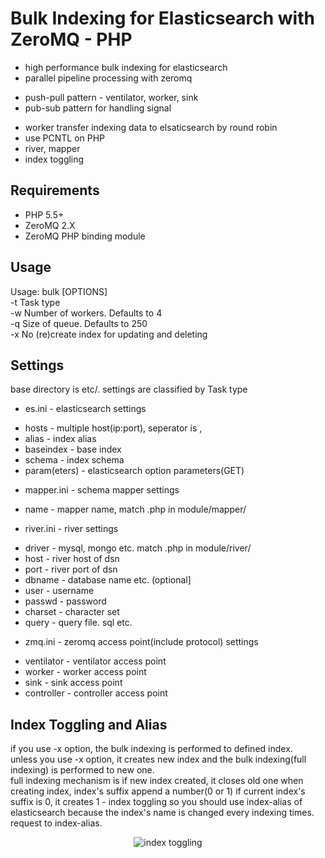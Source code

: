 # Bulk Indexing for Elasticsearch with ZeroMQ - PHP
* high performance bulk indexing for elasticsearch
* parallel pipeline processing with zeromq
 - push-pull pattern - ventilator, worker, sink
 - pub-sub pattern for handling signal
* worker transfer indexing data to elsaticsearch by round robin
* use PCNTL on PHP 
* river, mapper
* index toggling

## Requirements
+ PHP 5.5+
+ ZeroMQ 2.X
+ ZeroMQ PHP binding module

## Usage
Usage: bulk [OPTIONS]  
 -t <string> Task type  
 -w <number> Number of workers. Defaults to 4  
 -q <number> Size of queue. Defaults to 250  
 -x No (re)create index for updating and deleting  

## Settings
base directory is etc/. settings are classified by Task type
* es.ini - elasticsearch settings
 - hosts - multiple host(ip:port), seperator is ,
 - alias - index alias
 - baseindex - base index
 - schema - index schema
 - param(eters) - elasticsearch option parameters(GET)
* mapper.ini - schema mapper settings
 - name - mapper name, match .php in module/mapper/
* river.ini - river settings
 - driver - mysql, mongo etc. match .php in module/river/
 - host - river host of dsn
 - port - river port of dsn
 - dbname - database name etc. (optional]
 - user - username
 - passwd - password
 - charset - character set
 - query - query file. sql etc.
* zmq.ini - zeromq access point(include protocol) settings
 - ventilator - ventilator access point
 - worker - worker access point
 - sink - sink access point
 - controller - controller access point

## Index Toggling and Alias
if you use -x option, the bulk indexing is performed to defined index.  
unless you use -x option, it creates new index and the bulk indexing(full indexing) is performed to new one.  
full indexing mechanism is
if new index created, it closes old one
when creating index, index's suffix append a number(0 or 1)
if current index's suffix is 0, it creates 1 - index toggling
so you should use index-alias of elasticsearch because the index's name is changed every indexing times.
request to index-alias.
<p align="center"><img src="http://blogfiles.naver.net/20140306_124/parkjy76_13940786232946Tk1H_GIF/alias1.gif" alt="index toggling"></p>
